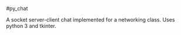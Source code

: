 #py_chat

A socket server-client chat implemented for a networking class.
Uses python 3 and tkinter.
